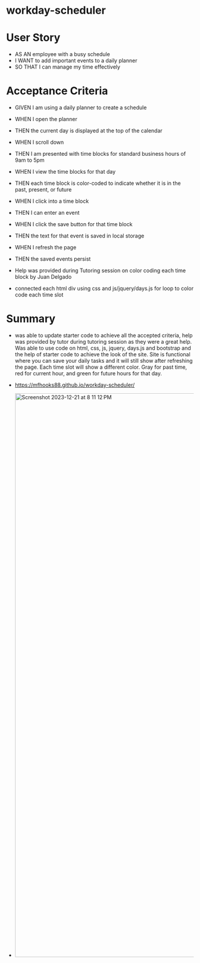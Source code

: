 # workday-scheduler

# User Story

* AS AN employee with a busy schedule
* I WANT to add important events to a daily planner
* SO THAT I can manage my time effectively

# Acceptance Criteria

* GIVEN I am using a daily planner to create a schedule
* WHEN I open the planner
* THEN the current day is displayed at the top of the calendar
* WHEN I scroll down
* THEN I am presented with time blocks for standard business hours of 9am to 5pm
* WHEN I view the time blocks for that day
* THEN each time block is color-coded to indicate whether it is in the past, present, or future
* WHEN I click into a time block
* THEN I can enter an event
* WHEN I click the save button for that time block
* THEN the text for that event is saved in local storage
* WHEN I refresh the page
* THEN the saved events persist

* Help was provided during Tutoring session on color coding each time block by Juan Delgado
* connected each html div using css and js/jquery/days.js for loop to color code each time slot

# Summary

* was able to update starter code to achieve all the accepted criteria, help was provided by tutor during tutoring session as they were a great help. Was able to use code on html, css, js, jquery, days.js and bootstrap and the help of starter code to achieve the look of the site. Site is functional where you can save your daily tasks and it will still show after refreshing the page. Each time slot will show a different color. Gray for past time, red for current hour, and green for future hours for that day.

* https://mfhooks88.github.io/workday-scheduler/

* <img width="1512" alt="Screenshot 2023-12-21 at 8 11 12 PM" src="https://github.com/mfhooks88/workday-scheduler/assets/152635274/a7dbbb3c-cc0f-450f-a137-7967edceff35">
